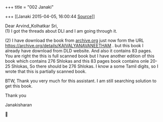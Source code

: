 +++
title = "002 Janaki"

+++
[[Janaki	2015-04-05, 16:00:44 [Source](https://groups.google.com/g/samskrita/c/14az-UgKzG8)]]



Dear Arvind_Kolhatkar Sri,  
(1) I got the threads about DLI and I am going through it.  
  
(2) I have download the book from [archive.org](http://archive.org) just now form the URL <https://archive.org/details/KAIVALYANAVANEETHAM> . but this book I already have download from DLD website. And also it contains 83 pages.  
You are right the this is full scanned book but I have another edition of this book which contains 276 Shlokas and this 83 pages book contains onle 20-25 Shlokas, So there should be 276 Shlokas. I know a some Tamil digits, so I wrote that this is partially scanned book.  
  
BTW, Thank you very much for this assistant. I am still searching solution to get this book.  
  
Thank you  
  
Janakisharan



